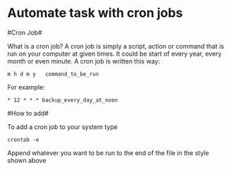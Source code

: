 # Automate task with cron jobs

#Cron Job#

What is a cron job? A cron job is simply a script, action or command that is run on your computer at given times. It could be start of every year, every month or even minute. A cron job is written this way:

    m h d m y   command_to_be_run

For example:

    * 12 * * * backup_every_day_at_noon

#How to add#

To add a cron job to your system type

    crontab -e

Append whatever you want to be run to the end of the file in the style shown above
